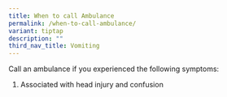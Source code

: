 ```yaml
---
title: When to call Ambulance
permalink: /when-to-call-ambulance/
variant: tiptap
description: ""
third_nav_title: Vomiting
---
```

<p>Call an ambulance if you experienced the following symptoms:</p>
<p></p>
<ol data-tight="true" class="tight">
<li>
<p>Associated with head injury and confusion</p>
</li>
</ol>
<p></p>
